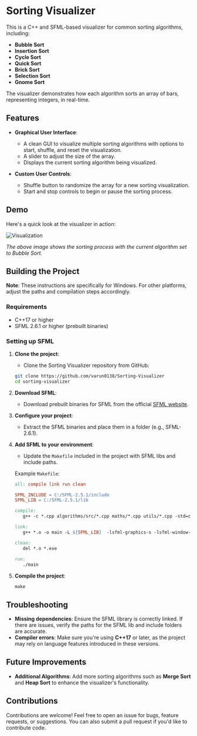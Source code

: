 # Sorting Visualizer

This is a C++ and SFML-based visualizer for common sorting algorithms, including:

- **Bubble Sort**
- **Insertion Sort**
- **Cycle Sort**
- **Quick Sort**
- **Brick Sort**
- **Selection Sort**
- **Gnome Sort**

The visualizer demonstrates how each algorithm sorts an array of bars, representing integers, in real-time.

## Features
- **Graphical User Interface**: 
  - A clean GUI to visualize multiple sorting algorithms with options to start, shuffle, and reset the visualization.
  - A slider to adjust the size  of the array.
  - Displays the current sorting algorithm being visualized.

- **Custom User Controls**:
  - Shuffle button to randomize the array for a new sorting visualization.
  - Start and stop controls to begin or pause the sorting process.

## Demo

Here's a quick look at the visualizer in action:

![Visualization](gifs/demo.gif)

*The above image shows the sorting process with the current algorithm set to Bubble Sort.*


## Building the Project
**Note**: These instructions are specifically for Windows. For other platforms, adjust the paths and compilation steps accordingly.

### Requirements

- C++17 or higher
- SFML 2.6.1 or higher (prebuilt binaries)

### Setting up SFML
1. **Clone the project**:
   - Clone the Sorting Visualizer repository from GitHub:
   ```bash
   git clone https://github.com/varun0138/Sorting-Visualizer
   cd sorting-visualizer
   ```

2. **Download SFML**: 
   - Download prebuilt binaries for SFML from the official [SFML website](https://www.sfml-dev.org/index.php).
   
3. **Configure your project**:
   - Extract the SFML binaries and place them in a folder (e.g., SFML-2.6.1).
   
4. **Add SFML to your environment**:
   - Update the `Makefile` included in the project with SFML libs and include paths.
   
   Example `Makefile`:
   ```makefile
   all: compile link run clean

   SFML_INCLUDE = C:/SFML-2.5.1/include
   SFML_LIB = C:/SFML-2.5.1/lib

   compile:
      g++ -c *.cpp algorithms/src/*.cpp maths/*.cpp utils/*.cpp -std=c++17 -g -Wall -m64 -I ${SFML_INCLUDE} -DSFML_STATIC

   link:
      g++ *.o -o main -L ${SFML_LIB}  -lsfml-graphics-s -lsfml-window-s -lsfml-system-s -lsfml-network-s -lsfml-audio-s -lopengl32 -lfreetype -lwinmm -lgdi32 

   clean:
      del *.o *.exe
      
   run:
      ./main
5. **Compile the project**:
   ```
   make
## Troubleshooting

- **Missing dependencies**: Ensure the SFML library is correctly linked. If there are issues, verify the paths for the SFML lib and include folders are accurate.
- **Compiler errors**: Make sure you're using **C++17** or later, as the project may rely on language features introduced in these versions.

## Future Improvements

- **Additional Algorithms**: Add more sorting algorithms such as **Merge Sort** and **Heap Sort** to enhance the visualizer's functionality.


## Contributions
Contributions are welcome! Feel free to open an issue for bugs, feature requests, or suggestions. You can also submit a pull request if you'd like to contribute code.